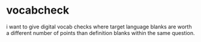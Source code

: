 # vocabcheck
i want to give digital vocab checks where target language blanks are worth a different number of points than definition blanks within the same question.
